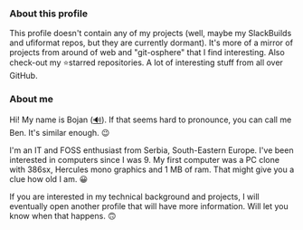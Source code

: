 ### About this profile

This profile doesn't contain any of my projects (well, maybe my SlackBuilds and ufiformat repos, but they are currently dormant). It's more of a mirror of projects from around of web and "git-osphere" that I find interesting. Also check-out my ⭐starred repositories. A lot of interesting stuff from all over GitHub. 

### About me

Hi! My name is Bojan ([🔊](https://forvo.com/word/bojan/)). If that seems hard to pronounce, you can call me Ben. It's similar enough. 😉

I'm an IT and FOSS enthusiast from Serbia, South-Eastern Europe. I've been interested in computers since I was 9. My first computer was a PC clone with 386sx, Hercules mono graphics and 1 MB of ram. That might give you a clue how old I am. 😀

If you are interested in my technical background and projects, I will eventually open another profile that will have more information. Will let you know when that happens. 🙃
